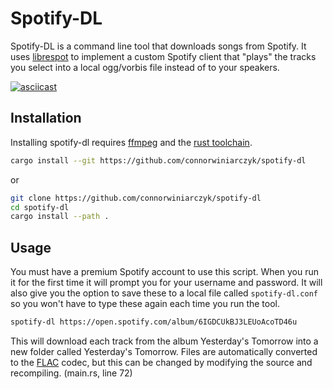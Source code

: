 # Spotify-DL

Spotify-DL is a command line tool that downloads songs from Spotify.
It uses
[librespot](https://github.com/librespot-org/librespot)
to implement a custom Spotify client that "plays" the tracks you select
into a local ogg/vorbis file instead of to your speakers.

[![asciicast](https://asciinema.org/a/731843.svg)](https://asciinema.org/a/731843)

## Installation

Installing spotify-dl requires [ffmpeg](https://ffmpeg.org/) and the
[rust toolchain](https://www.rust-lang.org/tools/install).

```bash
cargo install --git https://github.com/connorwiniarczyk/spotify-dl
```

or

```bash
git clone https://github.com/connorwiniarczyk/spotify-dl
cd spotify-dl
cargo install --path .
```

## Usage

You must have a premium Spotify account to use this script. When you run it
for the first time it will prompt you for your username and password. It will
also give you the option to save these to a local file called `spotify-dl.conf`
so you won't have to type these again each time you run the tool.

```bash
spotify-dl https://open.spotify.com/album/6IGDCUkBJ3LEUoAcoTD46u
```

This will download each track from the album Yesterday's Tomorrow into a new
folder called Yesterday's Tomorrow. Files are automatically converted to the 
[FLAC](https://xiph.org/flac/) codec, but this can be changed by modifying the
source and recompiling. (main.rs, line 72)
